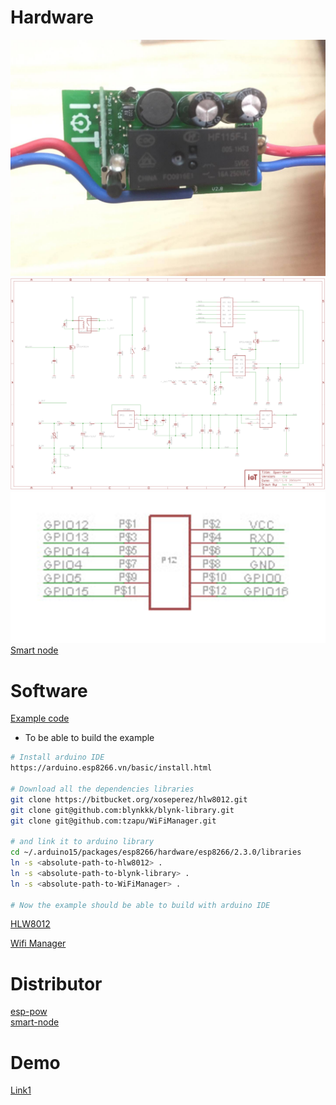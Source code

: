 # Hardware

![Top view](./hardware/esp-pow-asem-top.jpg)  
![Board schematic](./hardware/esp-power-schematic.png)  
![Smart node pinout](./hardware/smart-note-pinout.png)  
[Smart node](./hardware/smart-node.md)  

# Software

[Example code](./software/example-esp-pow.ino)  

- To be able to build the example
```bash
# Install arduino IDE
https://arduino.esp8266.vn/basic/install.html

# Download all the dependencies libraries
git clone https://bitbucket.org/xoseperez/hlw8012.git
git clone git@github.com:blynkkk/blynk-library.git
git clone git@github.com:tzapu/WiFiManager.git

# and link it to arduino library
cd ~/.arduino15/packages/esp8266/hardware/esp8266/2.3.0/libraries
ln -s <absolute-path-to-hlw8012> .
ln -s <absolute-path-to-blynk-library> .
ln -s <absolute-path-to-WiFiManager> .

# Now the example should be able to build with arduino IDE
```

[HLW8012](https://bitbucket.org/xoseperez/hlw8012)  

[Wifi Manager](https://github.com/tzapu/WiFiManager)  

# Distributor

[esp-pow](https://iotmaker.vn/esp-pow-thiet-bi-do-dien.html)  
[smart-node](https://iotmaker.vn/smartnode.html)

# Demo

[Link1](https://www.facebook.com/tuanpm.net/videos/1458801410810199/)
